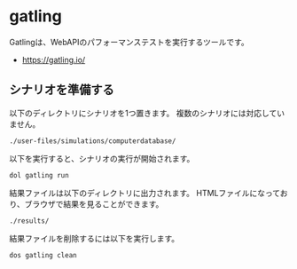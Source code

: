 
# gatling

Gatlingは、WebAPIのパフォーマンステストを実行するツールです。

* https://gatling.io/

## シナリオを準備する

以下のディレクトリにシナリオを1つ置きます。
複数のシナリオには対応していません。

    ./user-files/simulations/computerdatabase/

以下を実行すると、シナリオの実行が開始されます。

```
dol gatling run
```

結果ファイルは以下のディレクトリに出力されます。
HTMLファイルになっており、ブラウザで結果を見ることができます。

    ./results/

結果ファイルを削除するには以下を実行します。

```
dos gatling clean
```
